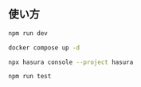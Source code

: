 ## 使い方

```bash
npm run dev
```

```bash
docker compose up -d
```

```bash
npx hasura console --project hasura
```

```bash
npm run test
```